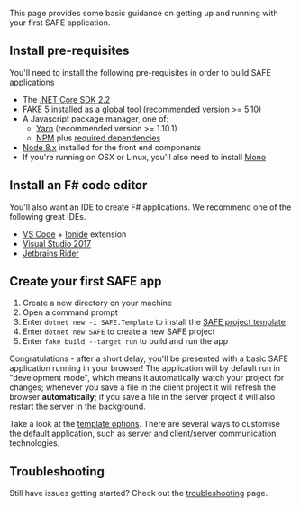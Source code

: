 This page provides some basic guidance on getting up and running with your first SAFE application.

## Install pre-requisites

You'll need to install the following pre-requisites in order to build SAFE applications

* The [.NET Core SDK 2.2](https://www.microsoft.com/net/download/)
* [FAKE 5](https://fake.build/) installed as a [global tool](https://fake.build/fake-gettingstarted.html#Install-FAKE) (recommended version >= 5.10)
* A Javascript package manager, one of:
	* [Yarn](https://yarnpkg.com/lang/en/docs/install/) (recommended version >= 1.10.1)
	* [NPM](https://www.npmjs.com/) plus [required dependencies](template-overview.md#js-deps)
* [Node 8.x](https://nodejs.org/en/download/) installed for the front end components
* If you're running on OSX or Linux, you'll also need to install [Mono](https://www.mono-project.com/docs/getting-started/install/)

## Install an F# code editor

You'll also want an IDE to create F# applications. We recommend one of the following great IDEs.

* [VS Code](https://code.visualstudio.com/) + [Ionide](https://github.com/ionide/ionide-vscode-fsharp) extension
* [Visual Studio 2017](https://www.visualstudio.com/downloads/)
* [Jetbrains Rider](https://www.jetbrains.com/rider/)

## Create your first SAFE app

1. Create a new directory on your machine
2. Open a command prompt
3. Enter `dotnet new -i SAFE.Template` to install the [SAFE project template](template-overview.md)
4. Enter `dotnet new SAFE` to create a new SAFE project
5. Enter `fake build --target run` to build and run the app

Congratulations - after a short delay, you'll be presented with a basic SAFE application running in your browser! The application will by default run in "development mode", which means it automatically watch your project for changes; whenever you save a file in the client project it will refresh the browser **automatically**; if you save a file in the server project it will also restart the server in the background.

Take a look at the [template options](template-overview.md#template-options). There are several ways to customise the default application, such as server and client/server communication technologies.

## Troubleshooting
Still have issues getting started? Check out the [troubleshooting](faq-troubleshooting.md) page.